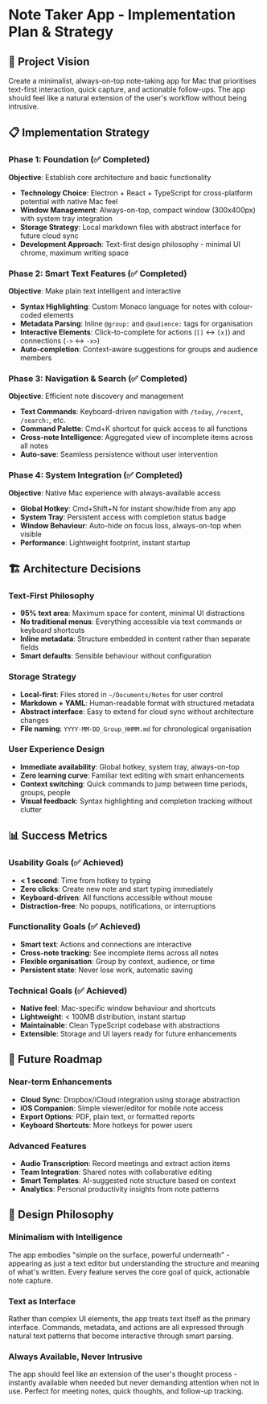# Note Taker App - Implementation Plan & Strategy

## 🎯 Project Vision
Create a minimalist, always-on-top note-taking app for Mac that prioritises text-first interaction, quick capture, and actionable follow-ups. The app should feel like a natural extension of the user's workflow without being intrusive.

## 📋 Implementation Strategy

### Phase 1: Foundation (✅ Completed)
**Objective**: Establish core architecture and basic functionality
- **Technology Choice**: Electron + React + TypeScript for cross-platform potential with native Mac feel
- **Window Management**: Always-on-top, compact window (300x400px) with system tray integration
- **Storage Strategy**: Local markdown files with abstract interface for future cloud sync
- **Development Approach**: Text-first design philosophy - minimal UI chrome, maximum writing space

### Phase 2: Smart Text Features (✅ Completed)
**Objective**: Make plain text intelligent and interactive
- **Syntax Highlighting**: Custom Monaco language for notes with colour-coded elements
- **Metadata Parsing**: Inline `@group:` and `@audience:` tags for organisation
- **Interactive Elements**: Click-to-complete for actions (`[]` ↔ `[x]`) and connections (`->` ↔ `-x>`)
- **Auto-completion**: Context-aware suggestions for groups and audience members

### Phase 3: Navigation & Search (✅ Completed)
**Objective**: Efficient note discovery and management
- **Text Commands**: Keyboard-driven navigation with `/today`, `/recent`, `/search:`, etc.
- **Command Palette**: Cmd+K shortcut for quick access to all functions
- **Cross-note Intelligence**: Aggregated view of incomplete items across all notes
- **Auto-save**: Seamless persistence without user intervention

### Phase 4: System Integration (✅ Completed)
**Objective**: Native Mac experience with always-available access
- **Global Hotkey**: Cmd+Shift+N for instant show/hide from any app
- **System Tray**: Persistent access with completion status badge
- **Window Behaviour**: Auto-hide on focus loss, always-on-top when visible
- **Performance**: Lightweight footprint, instant startup

## 🏗️ Architecture Decisions

### **Text-First Philosophy**
- **95% text area**: Maximum space for content, minimal UI distractions
- **No traditional menus**: Everything accessible via text commands or keyboard shortcuts
- **Inline metadata**: Structure embedded in content rather than separate fields
- **Smart defaults**: Sensible behaviour without configuration

### **Storage Strategy**
- **Local-first**: Files stored in `~/Documents/Notes` for user control
- **Markdown + YAML**: Human-readable format with structured metadata
- **Abstract interface**: Easy to extend for cloud sync without architecture changes
- **File naming**: `YYYY-MM-DD_Group_HHMM.md` for chronological organisation

### **User Experience Design**
- **Immediate availability**: Global hotkey, system tray, always-on-top
- **Zero learning curve**: Familiar text editing with smart enhancements
- **Context switching**: Quick commands to jump between time periods, groups, people
- **Visual feedback**: Syntax highlighting and completion tracking without clutter

## 📊 Success Metrics

### **Usability Goals** (✅ Achieved)
- **< 1 second**: Time from hotkey to typing
- **Zero clicks**: Create new note and start typing immediately  
- **Keyboard-driven**: All functions accessible without mouse
- **Distraction-free**: No popups, notifications, or interruptions

### **Functionality Goals** (✅ Achieved)
- **Smart text**: Actions and connections are interactive
- **Cross-note tracking**: See incomplete items across all notes
- **Flexible organisation**: Group by context, audience, or time
- **Persistent state**: Never lose work, automatic saving

### **Technical Goals** (✅ Achieved)
- **Native feel**: Mac-specific window behaviour and shortcuts
- **Lightweight**: < 100MB distribution, instant startup
- **Maintainable**: Clean TypeScript codebase with abstractions
- **Extensible**: Storage and UI layers ready for future enhancements

## 🔮 Future Roadmap

### **Near-term Enhancements**
- **Cloud Sync**: Dropbox/iCloud integration using storage abstraction
- **iOS Companion**: Simple viewer/editor for mobile note access  
- **Export Options**: PDF, plain text, or formatted reports
- **Keyboard Shortcuts**: More hotkeys for power users

### **Advanced Features**
- **Audio Transcription**: Record meetings and extract action items
- **Team Integration**: Shared notes with collaborative editing
- **Smart Templates**: AI-suggested note structure based on context
- **Analytics**: Personal productivity insights from note patterns

## 🎨 Design Philosophy

### **Minimalism with Intelligence**
The app embodies "simple on the surface, powerful underneath" - appearing as just a text editor but understanding the structure and meaning of what's written. Every feature serves the core goal of quick, actionable note capture.

### **Text as Interface**
Rather than complex UI elements, the app treats text itself as the primary interface. Commands, metadata, and actions are all expressed through natural text patterns that become interactive through smart parsing.

### **Always Available, Never Intrusive**
The app should feel like an extension of the user's thought process - instantly available when needed but never demanding attention when not in use. Perfect for meeting notes, quick thoughts, and follow-up tracking.